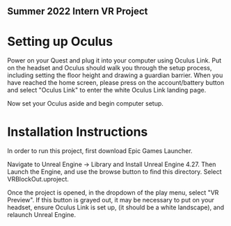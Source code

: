 ## Summer 2022 Intern VR Project

# Setting up Oculus
Power on your Quest and plug it into your computer using Oculus Link. 
Put on the headset and Oculus should walk you through the setup process, 
including setting the floor height and drawing a guardian barrier.
When you have reached the home screen, please press on the account/battery button
and select "Oculus Link" to enter the white Oculus Link landing page.

Now set your Oculus aside and begin computer setup.

# Installation Instructions
In order to run this project, first download Epic Games Launcher.

Navigate to Unreal Engine -> Library and Install Unreal Engine 4.27.
Then Launch the Engine, and use the browse button to find this directory. Select VRBlockOut.uproject.

Once the project is opened, in the dropdown of the play menu, select "VR Preview". 
If this button is grayed out, it may be necessary to put on your headset, ensure Oculus Link is set up,
(it should be a white landscape), and relaunch Unreal Engine.
